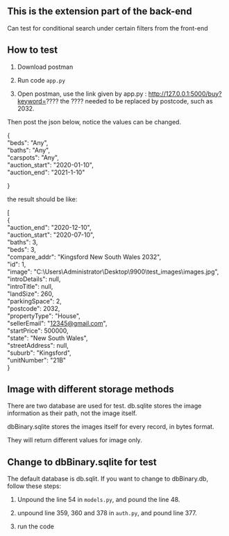 ## This is the extension part of the back-end

Can test for conditional search under certain filters from the front-end

## How to test

1. Download postman 

2. Run code `app.py`

3. Open postman, use the link given by app.py : http://127.0.0.1:5000/buy?keyword=???? the ???? needed to be replaced by postcode, such as 2032.

Then post the json below, notice the values can be changed.

{  
            "beds": "Any",  
            "baths": "Any",  
            "carspots": "Any",  
            "auction_start": "2020-01-10",  
            "auction_end": "2021-1-10"  
  
}  

the result should be like:

[  
    {  
             "auction_end": "2020-12-10",  
             "auction_start": "2020-07-10",  
             "baths": 3,  
             "beds": 3,  
             "compare_addr": "Kingsford New South Wales 2032",  
             "id": 1,  
             "image": "C:\\Users\\Administrator\\Desktop\\9900\\test_images\\images.jpg",  
             "introDetails": null,  
             "introTitle": null,  
             "landSize": 260,  
             "parkingSpace": 2,  
             "postcode": 2032,  
             "propertyType": "House",  
             "sellerEmail": "12345@gmail.com",  
             "startPrice": 500000,  
             "state": "New South Wales",  
             "streetAddress": null,  
             "suburb": "Kingsford",  
             "unitNumber": "21B"  
    }  


  
## Image with different storage methods

There are two database are used for test. db.sqlite stores the image information as their path, not the image itself.

dbBinary.sqlite stores the images itself for every record, in bytes format.

They will return different values for image only.

## Change to dbBinary.sqlite for test
The default database is db.sqlit. If you want to change to dbBinary.db, follow these steps:

1. Unpound the line 54 in `models.py`, and pound the line 48.

2. unpound line 359, 360 and 378 in `auth.py`, and pound line 377.

3. run the code
